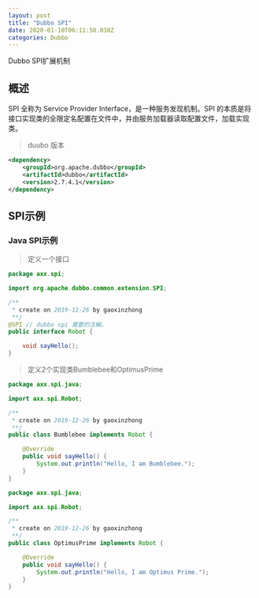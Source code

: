 ```yaml
---
layout: post
title: "Dubbo SPI"
date: 2020-01-10T06:11:50.030Z
categories: Dubbo
---
```


Dubbo SPI扩展机制

## 概述

SPI 全称为 Service Provider Interface，是一种服务发现机制。SPI 的本质是将接口实现类的全限定名配置在文件中，并由服务加载器读取配置文件，加载实现类。

> duubo 版本

```xml
<dependency>
    <groupId>org.apache.dubbo</groupId>
    <artifactId>dubbo</artifactId>
    <version>2.7.4.1</version>
</dependency>
```

## SPI示例

### Java SPI示例

> 定义一个接口

```java
package axx.spi;

import org.apache.dubbo.common.extension.SPI;

/**
 * create on 2019-12-26 by gaoxinzhong
 **/
@SPI // dubbo spi 需要的注解。
public interface Robot {

    void sayHello();
}
```

> 定义2个实现类Bumblebee和OptimusPrime

```java
package axx.spi.java;

import axx.spi.Robot;

/**
 * create on 2019-12-26 by gaoxinzhong
 **/
public class Bumblebee implements Robot {

    @Override
    public void sayHello() {
        System.out.println("Hello, I am Bumblebee.");
    }
}

package axx.spi.java;

import axx.spi.Robot;

/**
 * create on 2019-12-26 by gaoxinzhong
 **/
public class OptimusPrime implements Robot {

    @Override
    public void sayHello() {
        System.out.println("Hello, I am Optimus Prime.");
    }
}
```
